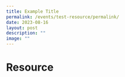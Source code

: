 ```yaml
---
title: Example Title
permalink: /events/test-resource/permalink/
date: 2023-08-16
layout: post
description: ""
image: ""
---
```

# Resource